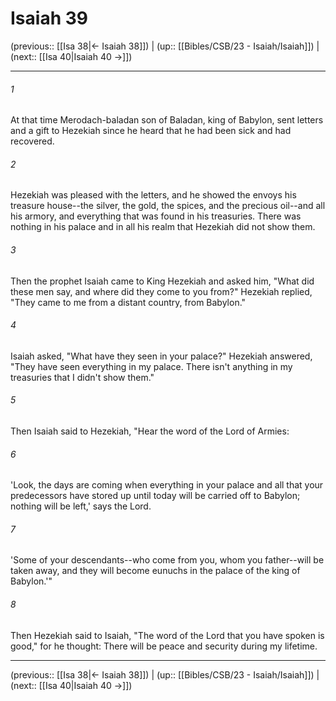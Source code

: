 # Isaiah 39

(previous:: [[Isa 38|← Isaiah 38]]) | (up:: [[Bibles/CSB/23 - Isaiah/Isaiah]]) | (next:: [[Isa 40|Isaiah 40 →]])

***


###### 1 
At that time Merodach-baladan son of Baladan, king of Babylon, sent letters and a gift to Hezekiah since he heard that he had been sick and had recovered. 

###### 2 
Hezekiah was pleased with the letters, and he showed the envoys his treasure house--the silver, the gold, the spices, and the precious oil--and all his armory, and everything that was found in his treasuries. There was nothing in his palace and in all his realm that Hezekiah did not show them. 

###### 3 
Then the prophet Isaiah came to King Hezekiah and asked him, "What did these men say, and where did they come to you from?" Hezekiah replied, "They came to me from a distant country, from Babylon." 

###### 4 
Isaiah asked, "What have they seen in your palace?" Hezekiah answered, "They have seen everything in my palace. There isn't anything in my treasuries that I didn't show them." 

###### 5 
Then Isaiah said to Hezekiah, "Hear the word of the Lord of Armies: 

###### 6 
'Look, the days are coming when everything in your palace and all that your predecessors have stored up until today will be carried off to Babylon; nothing will be left,' says the Lord. 

###### 7 
'Some of your descendants--who come from you, whom you father--will be taken away, and they will become eunuchs in the palace of the king of Babylon.'" 

###### 8 
Then Hezekiah said to Isaiah, "The word of the Lord that you have spoken is good," for he thought: There will be peace and security during my lifetime.

***

(previous:: [[Isa 38|← Isaiah 38]]) | (up:: [[Bibles/CSB/23 - Isaiah/Isaiah]]) | (next:: [[Isa 40|Isaiah 40 →]])
